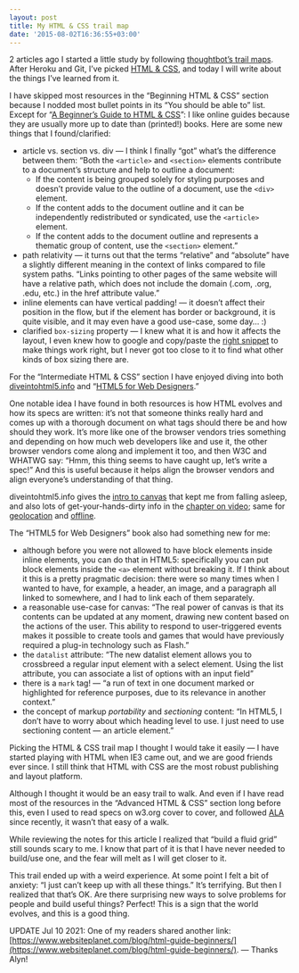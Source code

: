 ```yaml
---
layout: post
title: My HTML & CSS trail map
date: '2015-08-02T16:36:55+03:00'
---
```

2 articles ago I started a little study by following
[thoughtbot’s trail maps](https://github.com/thoughtbot/trail-map).
After Heroku and Git, I’ve picked [HTML &
CSS](https://github.com/thoughtbot/trail-map/blob/master/html-css.md),
and today I will write about the things I’ve learned from it.

I have skipped most resources in the “Beginning HTML & CSS” section
because I nodded most bullet points in its “You should be able to” list.
Except for
“[A Beginner’s Guide to HTML & CSS](http://learn.shayhowe.com/html-css/)”:
I like online guides because they are usually more up to date than
(printed!) books. Here are some new things that I found/clarified:

* article vs. section vs. div — I think I finally “got” what’s the
difference between them: “Both the `<article>` and `<section>` elements
contribute to a document’s structure and help to outline a document:
	* If the content is being grouped solely for styling purposes and
		doesn’t provide value to the outline of a document, use the `<div>`
		element.
	* If the content adds to the document outline and it can be
		independently redistributed or syndicated, use the `<article>`
		element.
	* If the content adds to the document outline and represents a
		thematic group of content, use the `<section>` element.”
* path relativity — it turns out that the terms “relative” and
	“absolute” have a slightly different meaning in the context of links
	compared to file system paths. “Links pointing to other pages of the
	same website will have a relative path, which does not include the
	domain (.com, .org, .edu, etc.) in the href attribute value.”
* inline elements can have vertical padding! — it doesn’t affect their
	position in the flow, but if the element has border or background, it
	is quite visible, and it may even have a good use-case, some day… :)
* clarified `box-sizing` property — I knew what it is and how it affects
	the layout, I even knew how to google and copy/paste the
	[right snippet](https://css-tricks.com/box-sizing/) to make things
	work right, but I never got too close to it to find what other kinds
	of box sizing there are.

For the “Intermediate HTML & CSS” section I have enjoyed diving into
both [diveintohtml5.info](http://diveintohtml5.info/) and
“[HTML5 for Web Designers](https://abookapart.com/products/html5-for-web-designers).”

One notable idea I have found in both resources is how HTML evolves and
how its specs are written: it’s not that someone thinks really hard and
comes up with a thorough document on what tags should there be and how
should they work. It’s more like one of the browser vendors tries
something and depending on how much web developers like and use it, the
other browser vendors come along and implement it too, and then W3C and
WHATWG say: “Hmm, this thing seems to have caught up, let’s write a
spec!” And this is useful because it helps align the browser vendors and
align everyone’s understanding of that thing.

diveintohtml5.info gives the
[intro to canvas](http://diveintohtml5.info/canvas.html) that kept me
from falling asleep, and also lots of get-your-hands-dirty info in the
[chapter on video](http://diveintohtml5.info/video.html); same for
[geolocation](http://diveintohtml5.info/geolocation.html) and
[offline](http://diveintohtml5.info/offline.html).

The “HTML5 for Web Designers” book also had something new for me:

* although before you were not allowed to have block elements inside
	inline elements, you can do that in HTML5: specifically you can put
	block elements inside the `<a>` element without breaking it. If I
	think about it this is a pretty pragmatic decision: there were so many
	times when I wanted to have, for example, a header, an image, and a
	paragraph all linked to somewhere, and I had to link each of them
	separately.
* a reasonable use-case for canvas: “The real power of canvas is that
	its contents can be updated at any moment, drawing new content based
	on the actions of the user. This ability to respond to user-triggered
	events makes it possible to create tools and games that would have
	previously required a plug-in technology such as Flash.”
* the `datalist` attribute: “The new  datalist  element allows you to
	crossbreed a regular input element with a select element. Using the
	list attribute, you can associate a list of options with an input
	field”
* there is a `mark` tag! — “a run of text in one document marked or
	highlighted for reference purposes, due to its relevance in another
	context.”
* the concept of markup _portability_ and _sectioning_ content: “In
	HTML5, I don’t have to worry about which heading level to use. I just
	need to use sectioning content — an article element.”

Picking the HTML & CSS trail map I thought I would take it easily — I
have started playing with HTML when IE3 came out, and we are good
friends ever since. I still think that HTML with CSS are the most robust
publishing and layout platform.

Although I thought it would be an easy trail to walk. And even if I have
read most of the resources in the “Advanced HTML & CSS” section long
before this, even I used to read specs on w3.org cover to cover, and
followed [ALA](http://alistapart.com/) since recently, it wasn’t that
easy of a walk.

While reviewing the notes for this article I realized that “build a
fluid grid” still sounds scary to me. I know that part of it is that I
have never needed to build/use one, and the fear will melt as I will get
closer to it.

This trail ended up with a weird experience. At some point I felt a bit
of anxiety: “I just can’t keep up with all these things.” It’s
terrifying. But then I realized that that’s OK. Are there surprising new
ways to solve problems for people and build useful things? Perfect! This
is a sign that the world evolves, and this is a good thing.

UPDATE Jul 10 2021: One of my readers shared another link: [https://www.websiteplanet.com/blog/html-guide-beginners/](https://www.websiteplanet.com/blog/html-guide-beginners/). — Thanks Alyn!
